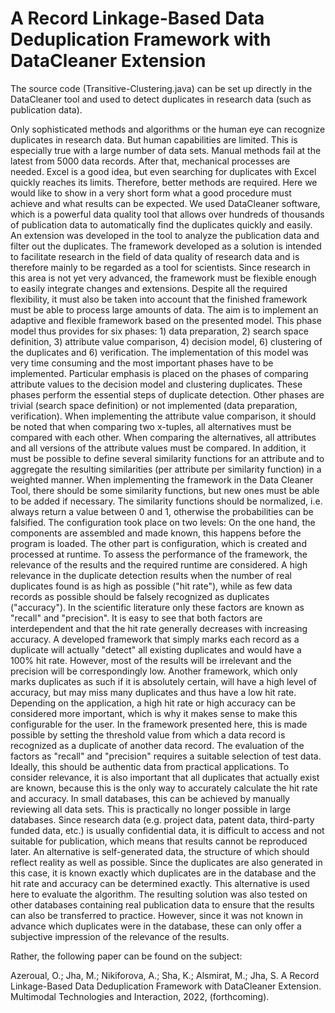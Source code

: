# A Record Linkage-Based Data Deduplication Framework with DataCleaner Extension

The source code (Transitive-Clustering.java) can be set up directly in the DataCleaner tool and used to detect duplicates in research data (such as publication data).

Only sophisticated methods and algorithms or the human eye can recognize duplicates in research data. But human capabilities are limited. This is especially true with a large number of data sets. Manual methods fail at the latest from 5000 data records. After that, mechanical processes are needed. Excel is a good idea, but even searching for duplicates with Excel quickly reaches its limits. Therefore, better methods are required. Here we would like to show in a very short form what a good procedure must achieve and what results can be expected. We used DataCleaner software, which is a powerful data quality tool that allows over hundreds of thousands of publication data to automatically find the duplicates quickly and easily. An extension was developed in the tool to analyze the publication data and filter out the duplicates. The framework developed as a solution is intended to facilitate research in the field of data quality of research data and is therefore mainly to be regarded as a tool for scientists. Since research in this area is not yet very advanced, the framework must be flexible enough to easily integrate changes and extensions. Despite all the required flexibility, it must also be taken into account that the finished framework must be able to process large amounts of data. The aim is to implement an adaptive and flexible framework based on the presented model. This phase model thus provides for six phases: 1) data preparation, 2) search space definition, 3) attribute value comparison, 4) decision model, 6) clustering of the duplicates and 6) verification. The implementation of this model was very time consuming and the most important phases have to be implemented. Particular emphasis is placed on the phases of comparing attribute values to the decision model and clustering duplicates. These phases perform the essential steps of duplicate detection. Other phases are trivial (search space definition) or not implemented (data preparation, verification). When implementing the attribute value comparison, it should be noted that when comparing two x-tuples, all alternatives must be compared with each other. When comparing the alternatives, all attributes and all versions of the attribute values must be compared. In addition, it must be possible to define several similarity functions for an attribute and to aggregate the resulting similarities (per attribute per similarity function) in a weighted manner.
When implementing the framework in the Data Cleaner Tool, there should be some similarity functions, but new ones must be able to be added if necessary. The similarity functions should be normalized, i.e. always return a value between 0 and 1, otherwise the probabilities can be falsified. The configuration took place on two levels: On the one hand, the components are assembled and made known, this happens before the program is loaded. The other part is configuration, which is created and processed at runtime. To assess the performance of the framework, the relevance of the results and the required runtime are considered. A high relevance in the duplicate detection results when the number of real duplicates found is as high as possible ("hit rate"), while as few data records as possible should be falsely recognized as duplicates ("accuracy"). In the scientific literature only these factors are known as "recall" and "precision". It is easy to see that both factors are interdependent and that the hit rate generally decreases with increasing accuracy. A developed framework that simply marks each record as a duplicate will actually "detect" all existing duplicates and would have a 100% hit rate. However, most of the results will be irrelevant and the precision will be correspondingly low. Another framework, which only marks duplicates as such if it is absolutely certain, will have a high level of accuracy, but may miss many duplicates and thus have a low hit rate.
Depending on the application, a high hit rate or high accuracy can be considered more important, which is why it makes sense to make this configurable for the user. In the framework presented here, this is made possible by setting the threshold value from which a data record is recognized as a duplicate of another data record.
The evaluation of the factors as "recall" and "precision" requires a suitable selection of test data. Ideally, this should be authentic data from practical applications. To consider relevance, it is also important that all duplicates that actually exist are known, because this is the only way to accurately calculate the hit rate and accuracy. In small databases, this can be achieved by manually reviewing all data sets. This is practically no longer possible in large databases. Since research data (e.g. project data, patent data, third-party funded data, etc.) is usually confidential data, it is difficult to access and not suitable for publication, which means that results cannot be reproduced later.
An alternative is self-generated data, the structure of which should reflect reality as well as possible. Since the duplicates are also generated in this case, it is known exactly which duplicates are in the database and the hit rate and accuracy can be determined exactly. This alternative is used here to evaluate the algorithm. The resulting solution was also tested on other databases containing real publication data to ensure that the results can also be transferred to practice. However, since it was not known in advance which duplicates were in the database, these can only offer a subjective impression of the relevance of the results.

Rather, the following paper can be found on the subject:

Azeroual, O.; Jha, M.; Nikiforova, A.; Sha, K.; Alsmirat, M.; Jha, S.  A Record Linkage-Based Data Deduplication Framework with DataCleaner Extension. Multimodal Technologies and Interaction, 2022, (forthcoming).






